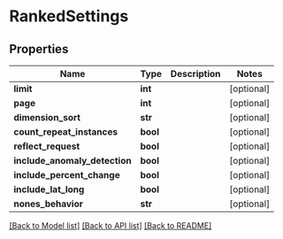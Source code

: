 # RankedSettings

## Properties
Name | Type | Description | Notes
------------ | ------------- | ------------- | -------------
**limit** | **int** |  | [optional] 
**page** | **int** |  | [optional] 
**dimension_sort** | **str** |  | [optional] 
**count_repeat_instances** | **bool** |  | [optional] 
**reflect_request** | **bool** |  | [optional] 
**include_anomaly_detection** | **bool** |  | [optional] 
**include_percent_change** | **bool** |  | [optional] 
**include_lat_long** | **bool** |  | [optional] 
**nones_behavior** | **str** |  | [optional] 

[[Back to Model list]](../README.md#documentation-for-models) [[Back to API list]](../README.md#documentation-for-api-endpoints) [[Back to README]](../README.md)

